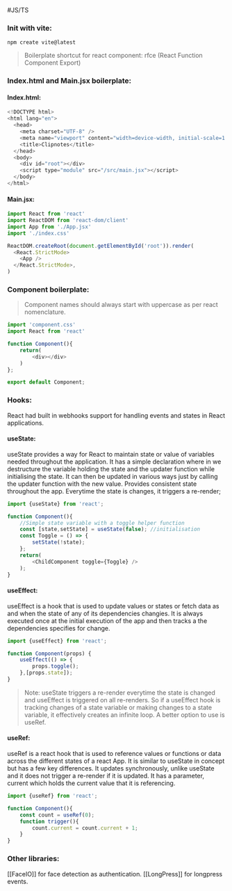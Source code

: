 #JS/TS 
### Init with vite:
```Shell
npm create vite@latest
```

>Boilerplate shortcut for react component:  rfce (React Function Component Export)

### Index.html and Main.jsx  boilerplate:
#### Index.html:
```Javascript
<!DOCTYPE html>
<html lang="en">
  <head>
    <meta charset="UTF-8" />
    <meta name="viewport" content="width=device-width, initial-scale=1.0" />
    <title>Clipnotes</title>
  </head>
  <body>
    <div id="root"></div>
    <script type="module" src="/src/main.jsx"></script>
  </body>
</html>
```

#### Main.jsx:
```Javascript
import React from 'react'
import ReactDOM from 'react-dom/client'
import App from './App.jsx'
import './index.css'

ReactDOM.createRoot(document.getElementById('root')).render(
  <React.StrictMode>
    <App />
  </React.StrictMode>,
)
```

### Component boilerplate:
>Component names should always start with uppercase as per react nomenclature.
```Javascript
import 'component.css'
import React from 'react'

function Component(){
	return(
		<div></div>
	)
};

export default Component;
```
### Hooks:
React had built in webhooks support for handling events and states in React applications.
#### useState:
useState provides a way for React to maintain state or value of variables needed throughout the application. It has a simple declaration where in we destructure the variable holding the state and the updater function while initialising the state. It can then be updated in various ways just by calling the updater function with the new value. Provides consistent state throughout the app. Everytime the state is changes, it triggers a re-render;
```Javascript
import {useState} from 'react';

function Component(){
	//Simple state variable with a toggle helper function
	const [state,setState] = useState(false); //initialisation
	const Toggle = () => {
		setState(!state);
	};
	return(
		<ChildComponent toggle={Toggle} />
	);
}
```

#### useEffect:
useEffect is a hook that is used to update values or states or fetch data as and when the state of any of its dependencies changies. It is always executed once at the initial execution of the app and then tracks a the dependencies specifies for change.
```Javascript
import {useEffect} from 'react';

function Component(props) {
	useEffect(() => {
		props.toggle();
	},[props.state]);
}
```

>Note: useState triggers a re-render everytime the state is changed and useEffect is triggered on all re-renders. So if a useEffect hook is tracking changes of a state variable or making changes to a state variable, it effectively creates an infinite loop. A better option to use is useRef.

#### useRef:
useRef is a react hook that is used to reference values or functions or data across the different states of a react App. It is similar to useState in concept but has a few key differences. It updates synchronously, unlike useState and it does not trigger a re-render if it is updated. It has a parameter, current which holds the current value that it is referencing.
```Javascript
import {useRef} from 'react';

function Component(){
	const count = useRef(0);
	function trigger(){
		count.current = count.current + 1;
	}
}
```
### Other libraries:
[[FaceIO]] for face detection as authentication.
[[LongPress]] for longpress events.